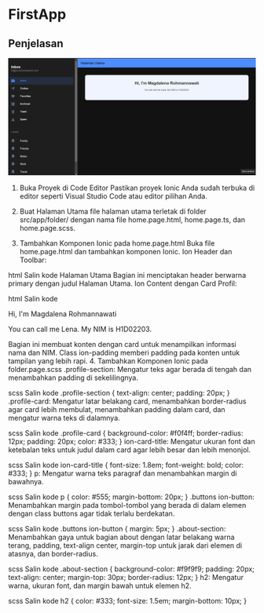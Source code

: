 # FirstApp
## Penjelasan
![Lampiran](ss.png)
1. Buka Proyek di Code Editor
Pastikan proyek Ionic Anda sudah terbuka di editor seperti Visual Studio Code atau editor pilihan Anda.
2. Buat Halaman Utama
file halaman utama terletak di folder src/app/folder/ dengan nama file home.page.html, home.page.ts, dan home.page.scss.

3. Tambahkan Komponen Ionic pada home.page.html
Buka file home.page.html dan tambahkan komponen Ionic.
Ion Header dan Toolbar:

html
Salin kode
<ion-header>
  <ion-toolbar color="primary">
    <ion-title>
      Halaman Utama
    </ion-title>
  </ion-toolbar>
</ion-header>
Bagian ini menciptakan header berwarna primary dengan judul Halaman Utama.
Ion Content dengan Card Profil:

html
Salin kode
<ion-content class="ion-padding">
  <div class="profile-section">
    <ion-card class="profile-card">
      <ion-card-header>
        <ion-card-title>Hi, I'm Magdalena Rohmannawati</ion-card-title>
      </ion-card-header>
      <ion-card-content>
        <p>You can call me Lena. My NIM is H1D02203.</p>
      </ion-card-content>
    </ion-card>
  </div>
</ion-content>
Bagian ini membuat konten dengan card untuk menampilkan informasi nama dan NIM.
Class ion-padding memberi padding pada konten untuk tampilan yang lebih rapi.
4. Tambahkan Komponen Ionic pada folder.page.scss
.profile-section: Mengatur teks agar berada di tengah dan menambahkan padding di sekelilingnya.

scss
Salin kode
.profile-section {
  text-align: center;
  padding: 20px;
}
.profile-card: Mengatur latar belakang card, menambahkan border-radius agar card lebih membulat, menambahkan padding dalam card, dan mengatur warna teks di dalamnya.

scss
Salin kode
.profile-card {
  background-color: #f0f4ff;
  border-radius: 12px;
  padding: 20px;
  color: #333;
}
ion-card-title: Mengatur ukuran font dan ketebalan teks untuk judul dalam card agar lebih besar dan lebih menonjol.

scss
Salin kode
ion-card-title {
  font-size: 1.8em;
  font-weight: bold;
  color: #333;
}
p: Mengatur warna teks paragraf dan menambahkan margin di bawahnya.

scss
Salin kode
p {
  color: #555;
  margin-bottom: 20px;
}
.buttons ion-button: Menambahkan margin pada tombol-tombol yang berada di dalam elemen dengan class buttons agar tidak terlalu berdekatan.

scss
Salin kode
.buttons ion-button {
  margin: 5px;
}
.about-section: Menambahkan gaya untuk bagian about dengan latar belakang warna terang, padding, text-align center, margin-top untuk jarak dari elemen di atasnya, dan border-radius.

scss
Salin kode
.about-section {
  background-color: #f9f9f9;
  padding: 20px;
  text-align: center;
  margin-top: 30px;
  border-radius: 12px;
}
h2: Mengatur warna, ukuran font, dan margin bawah untuk elemen h2.

scss
Salin kode
h2 {
  color: #333;
  font-size: 1.5em;
  margin-bottom: 10px;
}

